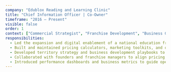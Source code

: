 ```yaml
---
company: "Edublox Reading and Learning Clinic"
title: "Chief Information Officer | Co-Owner"
timeframe: "2016 – Present"
visible: false
order: 1
context: ["Commercial Strategist", "Franchise Development", "Business Growth"]
responsibilities:
  - Led the expansion and digital enablement of a national education franchise network—growing operations to over 40 locations with centralised tech, reporting, and marketing support.
  - Built and maintained pricing calculators, marketing toolkits, and onboarding systems to drive franchise acquisition, standardisation, and performance.
  - Developed territory strategy and business development playbooks to support regional growth while maintaining service consistency and brand equity.
  - Collaborated with founders and franchise managers to align pricing, operations, and promotional strategy with local customer segments and market maturity.
  - Introduced performance dashboards and business metrics to guide operations, increase visibility, and support strategic decision-making across the network.
---
```

